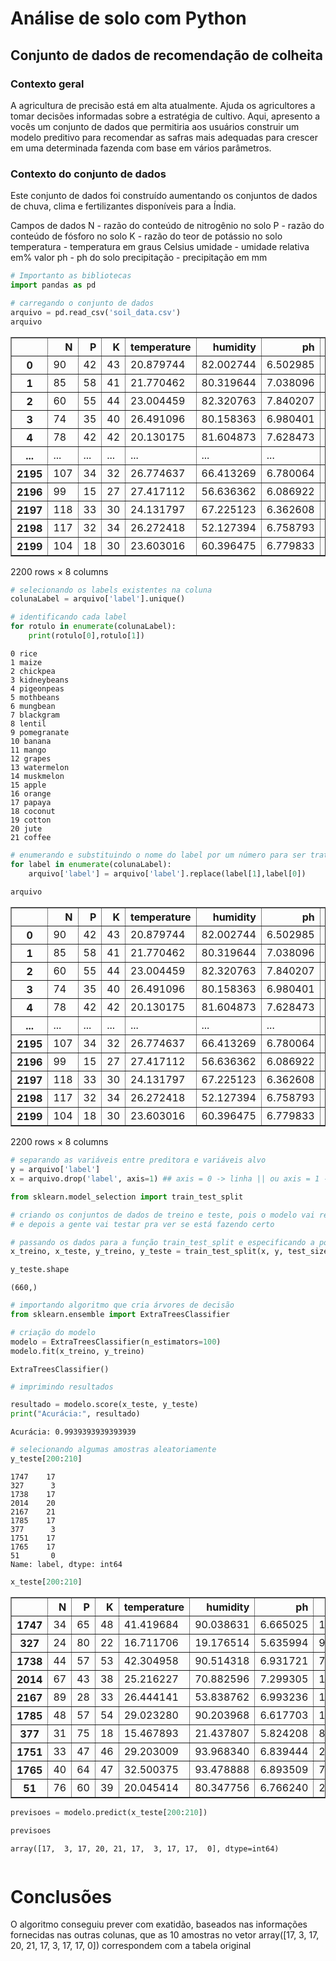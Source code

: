 <h1>Análise de solo com Python</h1>
<h2>Conjunto de dados de recomendação de colheita</h2>
<h3>Contexto geral</h3>
A agricultura de precisão está em alta atualmente. Ajuda os agricultores a tomar decisões informadas sobre a estratégia de cultivo. Aqui, apresento a vocês um conjunto de dados que permitiria aos usuários construir um modelo preditivo para recomendar as safras mais adequadas para crescer em uma determinada fazenda com base em vários parâmetros.

<h3>Contexto do conjunto de dados</h3>
Este conjunto de dados foi construído aumentando os conjuntos de dados de chuva, clima e fertilizantes disponíveis para a Índia.

Campos de dados
N - razão do conteúdo de nitrogênio no solo
P - razão do conteúdo de fósforo no solo
K - razão do teor de potássio no solo
temperatura - temperatura em graus Celsius
umidade - umidade relativa em%
valor ph - ph do solo
precipitação - precipitação em mm




```python
# Importanto as bibliotecas
import pandas as pd

# carregando o conjunto de dados
arquivo = pd.read_csv('soil_data.csv')
arquivo
```




<div>
<style scoped>
    .dataframe tbody tr th:only-of-type {
        vertical-align: middle;
    }

    .dataframe tbody tr th {
        vertical-align: top;
    }

    .dataframe thead th {
        text-align: right;
    }
</style>
<table border="1" class="dataframe">
  <thead>
    <tr style="text-align: right;">
      <th></th>
      <th>N</th>
      <th>P</th>
      <th>K</th>
      <th>temperature</th>
      <th>humidity</th>
      <th>ph</th>
      <th>rainfall</th>
      <th>label</th>
    </tr>
  </thead>
  <tbody>
    <tr>
      <th>0</th>
      <td>90</td>
      <td>42</td>
      <td>43</td>
      <td>20.879744</td>
      <td>82.002744</td>
      <td>6.502985</td>
      <td>202.935536</td>
      <td>rice</td>
    </tr>
    <tr>
      <th>1</th>
      <td>85</td>
      <td>58</td>
      <td>41</td>
      <td>21.770462</td>
      <td>80.319644</td>
      <td>7.038096</td>
      <td>226.655537</td>
      <td>rice</td>
    </tr>
    <tr>
      <th>2</th>
      <td>60</td>
      <td>55</td>
      <td>44</td>
      <td>23.004459</td>
      <td>82.320763</td>
      <td>7.840207</td>
      <td>263.964248</td>
      <td>rice</td>
    </tr>
    <tr>
      <th>3</th>
      <td>74</td>
      <td>35</td>
      <td>40</td>
      <td>26.491096</td>
      <td>80.158363</td>
      <td>6.980401</td>
      <td>242.864034</td>
      <td>rice</td>
    </tr>
    <tr>
      <th>4</th>
      <td>78</td>
      <td>42</td>
      <td>42</td>
      <td>20.130175</td>
      <td>81.604873</td>
      <td>7.628473</td>
      <td>262.717340</td>
      <td>rice</td>
    </tr>
    <tr>
      <th>...</th>
      <td>...</td>
      <td>...</td>
      <td>...</td>
      <td>...</td>
      <td>...</td>
      <td>...</td>
      <td>...</td>
      <td>...</td>
    </tr>
    <tr>
      <th>2195</th>
      <td>107</td>
      <td>34</td>
      <td>32</td>
      <td>26.774637</td>
      <td>66.413269</td>
      <td>6.780064</td>
      <td>177.774507</td>
      <td>coffee</td>
    </tr>
    <tr>
      <th>2196</th>
      <td>99</td>
      <td>15</td>
      <td>27</td>
      <td>27.417112</td>
      <td>56.636362</td>
      <td>6.086922</td>
      <td>127.924610</td>
      <td>coffee</td>
    </tr>
    <tr>
      <th>2197</th>
      <td>118</td>
      <td>33</td>
      <td>30</td>
      <td>24.131797</td>
      <td>67.225123</td>
      <td>6.362608</td>
      <td>173.322839</td>
      <td>coffee</td>
    </tr>
    <tr>
      <th>2198</th>
      <td>117</td>
      <td>32</td>
      <td>34</td>
      <td>26.272418</td>
      <td>52.127394</td>
      <td>6.758793</td>
      <td>127.175293</td>
      <td>coffee</td>
    </tr>
    <tr>
      <th>2199</th>
      <td>104</td>
      <td>18</td>
      <td>30</td>
      <td>23.603016</td>
      <td>60.396475</td>
      <td>6.779833</td>
      <td>140.937041</td>
      <td>coffee</td>
    </tr>
  </tbody>
</table>
<p>2200 rows × 8 columns</p>
</div>




```python
# selecionando os labels existentes na coluna
colunaLabel = arquivo['label'].unique()

# identificando cada label
for rotulo in enumerate(colunaLabel):
    print(rotulo[0],rotulo[1])
```

    0 rice
    1 maize
    2 chickpea
    3 kidneybeans
    4 pigeonpeas
    5 mothbeans
    6 mungbean
    7 blackgram
    8 lentil
    9 pomegranate
    10 banana
    11 mango
    12 grapes
    13 watermelon
    14 muskmelon
    15 apple
    16 orange
    17 papaya
    18 coconut
    19 cotton
    20 jute
    21 coffee
    


```python
# enumerando e substituindo o nome do label por um número para ser tratado em python
for label in enumerate(colunaLabel):
    arquivo['label'] = arquivo['label'].replace(label[1],label[0])
    
arquivo
```




<div>
<style scoped>
    .dataframe tbody tr th:only-of-type {
        vertical-align: middle;
    }

    .dataframe tbody tr th {
        vertical-align: top;
    }

    .dataframe thead th {
        text-align: right;
    }
</style>
<table border="1" class="dataframe">
  <thead>
    <tr style="text-align: right;">
      <th></th>
      <th>N</th>
      <th>P</th>
      <th>K</th>
      <th>temperature</th>
      <th>humidity</th>
      <th>ph</th>
      <th>rainfall</th>
      <th>label</th>
    </tr>
  </thead>
  <tbody>
    <tr>
      <th>0</th>
      <td>90</td>
      <td>42</td>
      <td>43</td>
      <td>20.879744</td>
      <td>82.002744</td>
      <td>6.502985</td>
      <td>202.935536</td>
      <td>0</td>
    </tr>
    <tr>
      <th>1</th>
      <td>85</td>
      <td>58</td>
      <td>41</td>
      <td>21.770462</td>
      <td>80.319644</td>
      <td>7.038096</td>
      <td>226.655537</td>
      <td>0</td>
    </tr>
    <tr>
      <th>2</th>
      <td>60</td>
      <td>55</td>
      <td>44</td>
      <td>23.004459</td>
      <td>82.320763</td>
      <td>7.840207</td>
      <td>263.964248</td>
      <td>0</td>
    </tr>
    <tr>
      <th>3</th>
      <td>74</td>
      <td>35</td>
      <td>40</td>
      <td>26.491096</td>
      <td>80.158363</td>
      <td>6.980401</td>
      <td>242.864034</td>
      <td>0</td>
    </tr>
    <tr>
      <th>4</th>
      <td>78</td>
      <td>42</td>
      <td>42</td>
      <td>20.130175</td>
      <td>81.604873</td>
      <td>7.628473</td>
      <td>262.717340</td>
      <td>0</td>
    </tr>
    <tr>
      <th>...</th>
      <td>...</td>
      <td>...</td>
      <td>...</td>
      <td>...</td>
      <td>...</td>
      <td>...</td>
      <td>...</td>
      <td>...</td>
    </tr>
    <tr>
      <th>2195</th>
      <td>107</td>
      <td>34</td>
      <td>32</td>
      <td>26.774637</td>
      <td>66.413269</td>
      <td>6.780064</td>
      <td>177.774507</td>
      <td>21</td>
    </tr>
    <tr>
      <th>2196</th>
      <td>99</td>
      <td>15</td>
      <td>27</td>
      <td>27.417112</td>
      <td>56.636362</td>
      <td>6.086922</td>
      <td>127.924610</td>
      <td>21</td>
    </tr>
    <tr>
      <th>2197</th>
      <td>118</td>
      <td>33</td>
      <td>30</td>
      <td>24.131797</td>
      <td>67.225123</td>
      <td>6.362608</td>
      <td>173.322839</td>
      <td>21</td>
    </tr>
    <tr>
      <th>2198</th>
      <td>117</td>
      <td>32</td>
      <td>34</td>
      <td>26.272418</td>
      <td>52.127394</td>
      <td>6.758793</td>
      <td>127.175293</td>
      <td>21</td>
    </tr>
    <tr>
      <th>2199</th>
      <td>104</td>
      <td>18</td>
      <td>30</td>
      <td>23.603016</td>
      <td>60.396475</td>
      <td>6.779833</td>
      <td>140.937041</td>
      <td>21</td>
    </tr>
  </tbody>
</table>
<p>2200 rows × 8 columns</p>
</div>




```python
# separando as variáveis entre preditora e variáveis alvo
y = arquivo['label']
x = arquivo.drop('label', axis=1) ## axis = 0 -> linha || ou axis = 1 -> coluna

```


```python
from sklearn.model_selection import train_test_split

# criando os conjuntos de dados de treino e teste, pois o modelo vai receber alguns dados para treinar  (aprender) 
# e depois a gente vai testar pra ver se está fazendo certo

# passando os dados para a função train_test_split e especificando a porcentagem 30% para teste e 70% (o restante) para treino
x_treino, x_teste, y_treino, y_teste = train_test_split(x, y, test_size = 0.3)
```


```python
y_teste.shape
```




    (660,)




```python
# importando algoritmo que cria árvores de decisão
from sklearn.ensemble import ExtraTreesClassifier

# criação do modelo
modelo = ExtraTreesClassifier(n_estimators=100)
modelo.fit(x_treino, y_treino)
```




    ExtraTreesClassifier()




```python
# imprimindo resultados

resultado = modelo.score(x_teste, y_teste)
print("Acurácia:", resultado)
```

    Acurácia: 0.9939393939393939
    


```python
# selecionando algumas amostras aleatoriamente
y_teste[200:210]
```




    1747    17
    327      3
    1738    17
    2014    20
    2167    21
    1785    17
    377      3
    1751    17
    1765    17
    51       0
    Name: label, dtype: int64




```python
x_teste[200:210]
```




<div>
<style scoped>
    .dataframe tbody tr th:only-of-type {
        vertical-align: middle;
    }

    .dataframe tbody tr th {
        vertical-align: top;
    }

    .dataframe thead th {
        text-align: right;
    }
</style>
<table border="1" class="dataframe">
  <thead>
    <tr style="text-align: right;">
      <th></th>
      <th>N</th>
      <th>P</th>
      <th>K</th>
      <th>temperature</th>
      <th>humidity</th>
      <th>ph</th>
      <th>rainfall</th>
    </tr>
  </thead>
  <tbody>
    <tr>
      <th>1747</th>
      <td>34</td>
      <td>65</td>
      <td>48</td>
      <td>41.419684</td>
      <td>90.038631</td>
      <td>6.665025</td>
      <td>199.309643</td>
    </tr>
    <tr>
      <th>327</th>
      <td>24</td>
      <td>80</td>
      <td>22</td>
      <td>16.711706</td>
      <td>19.176514</td>
      <td>5.635994</td>
      <td>96.772858</td>
    </tr>
    <tr>
      <th>1738</th>
      <td>44</td>
      <td>57</td>
      <td>53</td>
      <td>42.304958</td>
      <td>90.514318</td>
      <td>6.931721</td>
      <td>74.876786</td>
    </tr>
    <tr>
      <th>2014</th>
      <td>67</td>
      <td>43</td>
      <td>38</td>
      <td>25.216227</td>
      <td>70.882596</td>
      <td>7.299305</td>
      <td>195.864555</td>
    </tr>
    <tr>
      <th>2167</th>
      <td>89</td>
      <td>28</td>
      <td>33</td>
      <td>26.444141</td>
      <td>53.838762</td>
      <td>6.993236</td>
      <td>175.372331</td>
    </tr>
    <tr>
      <th>1785</th>
      <td>48</td>
      <td>57</td>
      <td>54</td>
      <td>29.023280</td>
      <td>90.203968</td>
      <td>6.617703</td>
      <td>126.806987</td>
    </tr>
    <tr>
      <th>377</th>
      <td>31</td>
      <td>75</td>
      <td>18</td>
      <td>15.467893</td>
      <td>21.437807</td>
      <td>5.824208</td>
      <td>88.887961</td>
    </tr>
    <tr>
      <th>1751</th>
      <td>33</td>
      <td>47</td>
      <td>46</td>
      <td>29.203009</td>
      <td>93.968340</td>
      <td>6.839444</td>
      <td>209.408331</td>
    </tr>
    <tr>
      <th>1765</th>
      <td>40</td>
      <td>64</td>
      <td>47</td>
      <td>32.500375</td>
      <td>93.478888</td>
      <td>6.893509</td>
      <td>71.737595</td>
    </tr>
    <tr>
      <th>51</th>
      <td>76</td>
      <td>60</td>
      <td>39</td>
      <td>20.045414</td>
      <td>80.347756</td>
      <td>6.766240</td>
      <td>208.581016</td>
    </tr>
  </tbody>
</table>
</div>




```python
previsoes = modelo.predict(x_teste[200:210])
```


```python
previsoes
```




    array([17,  3, 17, 20, 21, 17,  3, 17, 17,  0], dtype=int64)




```python

```

<h1>Conclusões</h1>

O algoritmo conseguiu prever com exatidão, baseados nas informações fornecidas nas outras colunas, que as 10 amostras no vetor array([17,  3, 17, 20, 21, 17,  3, 17, 17,  0]) correspondem com a tabela original 
